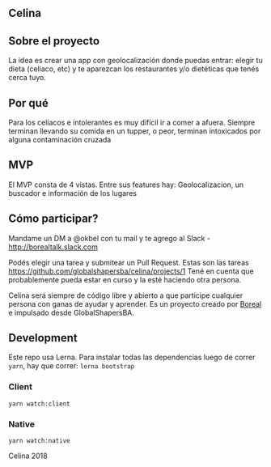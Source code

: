 ## Celina

## Sobre el proyecto
La idea es crear una app con geolocalización donde puedas entrar: elegir tu dieta (celiaco, etc) y te aparezcan los restaurantes y/o dietéticas que tenés cerca tuyo.

## Por qué
Para los celíacos e intolerantes es muy difícil ir a comer a afuera. Siempre terminan llevando su comida en un tupper, o peor, terminan intoxicados por alguna contaminación cruzada

## MVP
El MVP consta de 4 vistas. Entre sus features hay: Geolocalizacion, un buscador e información de los lugares

## Cómo participar?
Mandame un DM a @okbel con tu mail y te agrego al Slack - http://borealtalk.slack.com

Podés elegir una tarea y submitear un Pull Request. Estas son las tareas https://github.com/globalshapersba/celina/projects/1
Tené en cuenta que probablemente pueda estar en curso y la esté haciendo otra persona.


Celina será siempre de código libre y abierto a que participe cualquier persona con ganas de ayudar y aprender.
Es un proyecto creado por [Boreal](http://boreal.sh) e impulsado desde GlobalShapersBA. 


## Development

Este repo usa Lerna. Para instalar todas las dependencias luego de correr `yarn`, hay que correr: `lerna bootstrap`

### Client
`yarn watch:client`

### Native
`yarn watch:native`


Celina 2018
